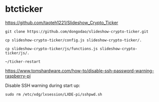 # btcticker
https://github.com/taoteh1221/Slideshow_Crypto_Ticker

    git clone https://github.com/dongodao/slideshow-crypto-ticker.git
    
    cp slideshow-crypto-ticker/config.js slideshow-crypto-ticker/.
    
    cp slideshow-crypto-ticker/js/functions.js slideshow-crypto-ticker/js/.
    
    ~/ticker-restart


https://www.tomshardware.com/how-to/disable-ssh-password-warning-raspberry-pi

Disable SSH warning during start up: 	
    
    sudo rm /etc/xdg/lxsession/LXDE-pi/sshpwd.sh
